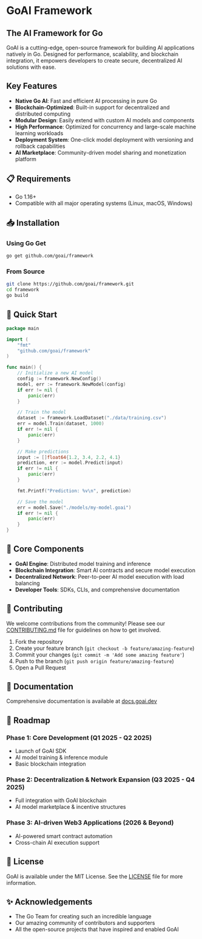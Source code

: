 # GoAI Framework


## The AI Framework for Go

GoAI is a cutting-edge, open-source framework for building AI applications natively in Go. Designed for performance, scalability, and blockchain integration, it empowers developers to create secure, decentralized AI solutions with ease.

##  Key Features

- **Native Go AI**: Fast and efficient AI processing in pure Go
- **Blockchain-Optimized**: Built-in support for decentralized and distributed computing
- **Modular Design**: Easily extend with custom AI models and components
- **High Performance**: Optimized for concurrency and large-scale machine learning workloads
- **Deployment System**: One-click model deployment with versioning and rollback capabilities
- **AI Marketplace**: Community-driven model sharing and monetization platform

## 📋 Requirements

- Go 1.16+
- Compatible with all major operating systems (Linux, macOS, Windows)

## 📥 Installation

### Using Go Get

```bash
go get github.com/goai/framework
```

### From Source

```bash
git clone https://github.com/goai/framework.git
cd framework
go build
```

## 🚀 Quick Start

```go
package main

import (
    "fmt"
    "github.com/goai/framework"
)

func main() {
    // Initialize a new AI model
    config := framework.NewConfig()
    model, err := framework.NewModel(config)
    if err != nil {
        panic(err)
    }

    // Train the model
    dataset := framework.LoadDataset("./data/training.csv")
    err = model.Train(dataset, 1000)
    if err != nil {
        panic(err)
    }

    // Make predictions
    input := []float64{1.2, 3.4, 2.2, 4.1}
    prediction, err := model.Predict(input)
    if err != nil {
        panic(err)
    }

    fmt.Printf("Prediction: %v\n", prediction)

    // Save the model
    err = model.Save("./models/my-model.goai")
    if err != nil {
        panic(err)
    }
}
```

## 🔧 Core Components

- **GoAI Engine**: Distributed model training and inference
- **Blockchain Integration**: Smart AI contracts and secure model execution
- **Decentralized Network**: Peer-to-peer AI model execution with load balancing
- **Developer Tools**: SDKs, CLIs, and comprehensive documentation

## 🤝 Contributing

We welcome contributions from the community! Please see our [CONTRIBUTING.md](CONTRIBUTING.md) file for guidelines on how to get involved.

1. Fork the repository
2. Create your feature branch (`git checkout -b feature/amazing-feature`)
3. Commit your changes (`git commit -m 'Add some amazing feature'`)
4. Push to the branch (`git push origin feature/amazing-feature`)
5. Open a Pull Request

## 📖 Documentation

Comprehensive documentation is available at [docs.goai.dev](https://docs.goai.dev)

## 📅 Roadmap

### Phase 1: Core Development (Q1 2025 - Q2 2025)
- Launch of GoAI SDK
- AI model training & inference module
- Basic blockchain integration

### Phase 2: Decentralization & Network Expansion (Q3 2025 - Q4 2025)
- Full integration with GoAI blockchain
- AI model marketplace & incentive structures

### Phase 3: AI-driven Web3 Applications (2026 & Beyond)
- AI-powered smart contract automation
- Cross-chain AI execution support

## 📄 License

GoAI is available under the MIT License. See the [LICENSE](LICENSE) file for more information.

## ✨ Acknowledgements

- The Go Team for creating such an incredible language
- Our amazing community of contributors and supporters
- All the open-source projects that have inspired and enabled GoAI
